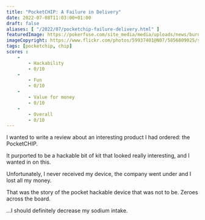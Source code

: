 ```yaml
---
title: "PocketCHIP: A Failure in Delivery"
date: 2022-07-08T11:03:00+01:00
draft: false
aliases: [ "/2022/07/pocketchip-failure-delivery.html" ]
featuredImage: https://pokerfuse.com/site_media/media/uploads/news/burning-pounds.jpg
imageCopyright: https://www.flickr.com/photos/59937401@N07/5856809025/sizes/o/
tags: [pocketchip, chip]
scores :
    -
        - Hackability
        - 0/10
    -
        - Fun
        - 0/10
    -
        - Value for money
        - 0/10
    -
        - Overall
        - 0/10
---
```


I wanted to write a review about an interesting product I had ordered: the PocketCHIP.

It purported to be a hackable bit of kit that looked really interesting, and I wanted in on this.

Unfortunately, I never received my device, the company went under and I lost all my money.

That was the story of the pocket hackable device that was not to be. Zeroes across the board.

...I should definitely decrease my sodium intake.
